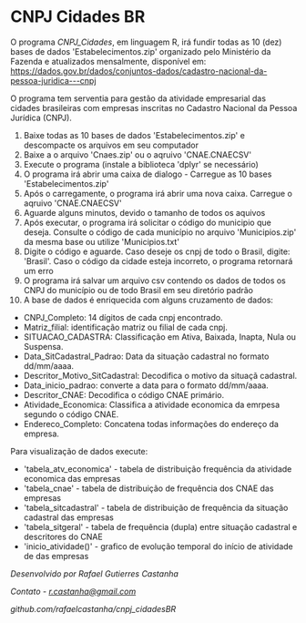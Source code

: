 # CNPJ Cidades BR

O programa *CNPJ_Cidades*, em linguagem R, irá fundir todas as 10 (dez) bases de dados 'Estabelecimentos.zip' organizado pelo Ministério da Fazenda e atualizados mensalmente, disponível em:
https://dados.gov.br/dados/conjuntos-dados/cadastro-nacional-da-pessoa-juridica---cnpj  

O programa tem serventia para gestão da atividade empresarial das cidades brasileiras com empresas inscritas no Cadastro Nacional da Pessoa Jurídica (CNPJ). 

1) Baixe todas as 10 bases de dados 'Estabelecimentos.zip' e descompacte os arquivos em seu computador
2) Baixe a o arquivo 'Cnaes.zip' ou o aqruivo 'CNAE.CNAECSV'
3) Execute o programa (instale a biblioteca 'dplyr' se necessário)
4) O programa irá abrir uma caixa de dialogo - Carregue as 10 bases 'Estabelecimentos.zip'
5) Após o carregamente, o programa irá abrir uma nova caixa. Carregue o aqruivo 'CNAE.CNAECSV'
6) Aguarde alguns minutos, devido o tamanho de todos os aquivos
7) Após executar, o programa irá solicitar o código do municipio que deseja. Consulte o código de cada município no arquivo 'Municipios.zip' da mesma base ou utilize 'Municipios.txt'
8) Digite o código e aguarde. Caso deseje os cnpj de todo o Brasil, digite: 'Brasil'. Caso o código da cidade esteja incorreto, o programa retornará um erro
9) O programa irá salvar um arquivo csv contendo os dados de todos os CNPJ do município ou de todo Brasil em seu diretório padrão
10) A base de dados é enriquecida com alguns cruzamento de dados:
 - CNPJ_Completo: 14 dígitos de cada cnpj encontrado.
 - Matriz_filial: identificação matriz ou filial de cada cnpj.
 - SITUACAO_CADASTRA: Classificação em Ativa, Baixada, Inapta, Nula ou Suspensa. 
 - Data_SitCadastral_Padrao: Data da situação cadastral no formato dd/mm/aaaa.
 - Descritor_Motivo_SitCadastral: Decodifica o motivo da situaçã cadastral.
 - Data_inicio_padrao: converte a data para o formato dd/mm/aaaa.
 - Descritor_CNAE: Decodifica o código CNAE primário.
 - Atividade_Economica: Classifica a atividade economica da emrpesa segundo o código CNAE.
 - Endereco_Completo: Concatena todas informações do endereço da empresa.

Para visualização de dados execute:
- 'tabela_atv_economica' - tabela de distribuição frequência da atividade economica das empresas
- 'tabela_cnae' - tabela de distribuição de frequência dos CNAE das empresas
- 'tabela_sitcadastral' - tabela de distribuição de frequência da situação cadastral das empresas
- 'tabela_sitgeral' - tabela de frequência (dupla) entre situação cadastral e descritores do CNAE
- 'inicio_atividade()'  - grafico de evolução temporal do início de atividade de das empresas
  
*Desenvolvido por Rafael Gutierres Castanha*

*Contato - r.castanha@gmail.com*

*github.com/rafaelcastanha/cnpj_cidadesBR*
